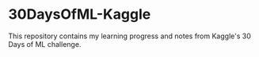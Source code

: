 # 30DaysOfML-Kaggle
This repository contains my learning progress and notes from Kaggle's 30 Days of ML challenge.
